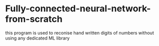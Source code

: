 # Fully-connected-neural-network-from-scratch
this program is used to reconise hand written digits of numbers without using any dedicated ML library 
